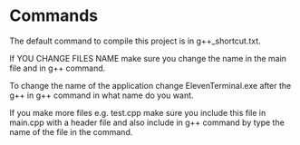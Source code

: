 # Commands

The default command to compile this project is in g++_shortcut.txt.

If YOU CHANGE FILES NAME make sure you change the name in the main file and in g++ command.

To change the name of the application change ElevenTerminal.exe after the g++ in g++ command in what name do you want.

If you make more files e.g. test.cpp make sure you include this file in main.cpp with a header file and also include in g++ command by type the name of the file in the command.
